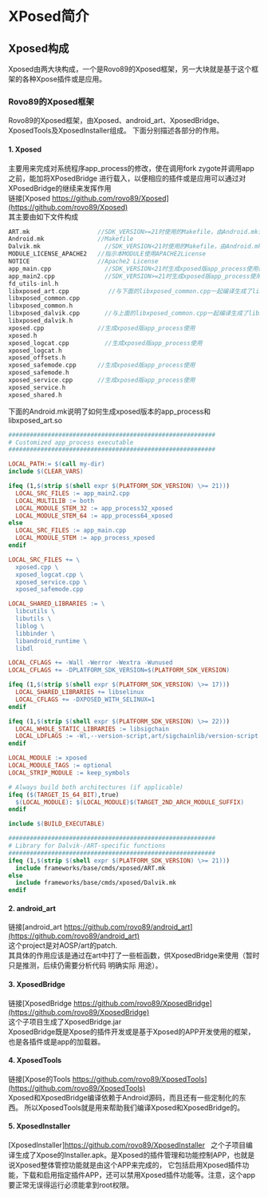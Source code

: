 # XPosed简介
## Xposed构成
Xposed由两大块构成，一个是Rovo89的Xposed框架，另一大块就是基于这个框架的各种Xpose插件或是应用。
### Rovo89的Xposed框架
Rovo89的Xposed框架，由Xposed、android_art、XposedBridge、XposedTools及XposedInstaller组成。
下面分别描述各部分的作用。
#### 1. Xposed  
主要用来完成对系统程序app_process的修改，使在调用fork zygote并调用app之前，能加将XPosedBridge
进行载入，以便相应的插件或是应用可以通过对XPosedBridge的继续来发挥作用  
链接[Xposed https://github.com/rovo89/Xposed](https://github.com/rovo89/Xposed)  
其主要由如下文件构成  
```c
ART.mk	                 //SDK_VERSION>=21时使用的Makefile，由Android.mk调用
Android.mk	             //Makefile
Dalvik.mk	               //SDK_VERSION<21时使用的Makefile，由Android.mk调用
MODULE_LICENSE_APACHE2	 //指示本MODULE使用APACHE2License
NOTICE	                 //Apache2 License
app_main.cpp	           //SDK_VERSION<21时生成xposed版app_process使用的app_main.cpp
app_main2.cpp	           //SDK_VERSION>=21时生成xposed版app_process使用的app_main.cpp
fd_utils-inl.h	         
libxposed_art.cpp           //与下面的libxposed_common.cpp一起编译生成了libxposed_art.so
libxposed_common.cpp	
libxposed_common.h	
libxposed_dalvik.cpp	   //与上面的libxposed_common.cpp一起编译生成了libxposed_dalvik.so
libxposed_dalvik.h	
xposed.cpp	             //生成xposed版app_process使用
xposed.h
xposed_logcat.cpp	       //生成xposed版app_process使用
xposed_logcat.h
xposed_offsets.h
xposed_safemode.cpp	     //生成xposed版app_process使用
xposed_safemode.h
xposed_service.cpp	     //生成xposed版app_process使用
xposed_service.h
xposed_shared.h  
```

下面的Android.mk说明了如何生成xposed版本的app_process和libxposed_art.so  
```Makefile  
##########################################################
# Customized app_process executable
##########################################################

LOCAL_PATH:= $(call my-dir)
include $(CLEAR_VARS)

ifeq (1,$(strip $(shell expr $(PLATFORM_SDK_VERSION) \>= 21)))
  LOCAL_SRC_FILES := app_main2.cpp
  LOCAL_MULTILIB := both
  LOCAL_MODULE_STEM_32 := app_process32_xposed
  LOCAL_MODULE_STEM_64 := app_process64_xposed
else
  LOCAL_SRC_FILES := app_main.cpp
  LOCAL_MODULE_STEM := app_process_xposed
endif

LOCAL_SRC_FILES += \
  xposed.cpp \
  xposed_logcat.cpp \
  xposed_service.cpp \
  xposed_safemode.cpp

LOCAL_SHARED_LIBRARIES := \
  libcutils \
  libutils \
  liblog \
  libbinder \
  libandroid_runtime \
  libdl

LOCAL_CFLAGS += -Wall -Werror -Wextra -Wunused
LOCAL_CFLAGS += -DPLATFORM_SDK_VERSION=$(PLATFORM_SDK_VERSION)

ifeq (1,$(strip $(shell expr $(PLATFORM_SDK_VERSION) \>= 17)))
  LOCAL_SHARED_LIBRARIES += libselinux
  LOCAL_CFLAGS += -DXPOSED_WITH_SELINUX=1
endif

ifeq (1,$(strip $(shell expr $(PLATFORM_SDK_VERSION) \>= 22)))
  LOCAL_WHOLE_STATIC_LIBRARIES := libsigchain
  LOCAL_LDFLAGS := -Wl,--version-script,art/sigchainlib/version-script.txt -Wl,--export-dynamic
endif

LOCAL_MODULE := xposed
LOCAL_MODULE_TAGS := optional
LOCAL_STRIP_MODULE := keep_symbols

# Always build both architectures (if applicable)
ifeq ($(TARGET_IS_64_BIT),true)
  $(LOCAL_MODULE): $(LOCAL_MODULE)$(TARGET_2ND_ARCH_MODULE_SUFFIX)
endif

include $(BUILD_EXECUTABLE)

##########################################################
# Library for Dalvik-/ART-specific functions
##########################################################
ifeq (1,$(strip $(shell expr $(PLATFORM_SDK_VERSION) \>= 21)))
  include frameworks/base/cmds/xposed/ART.mk
else
  include frameworks/base/cmds/xposed/Dalvik.mk
endif
```

#### 2. android_art  
链接[android_art https://github.com/rovo89/android_art](https://github.com/rovo89/android_art)  
这个project是对AOSP/art的patch.  
其具体的作用应该是通过在art中打了一些桩函数，供XposedBridge来使用（暂时只是推测，后续仍需要分析代码
明确实际 用途）。
#### 3. XposedBridge
链接[XposedBridge https://github.com/rovo89/XposedBridge](https://github.com/rovo89/XposedBridge)  
这个子项目生成了XposedBridge.jar  
XposedBridge既是Xpose的插件开发或是基于Xposed的APP开发使用的框架，也是各插件或是app的加载器。  
#### 4. XposedTools  
链接[Xpose的Tools https://github.com/rovo89/XposedTools](https://github.com/rovo89/XposedTools)  
Xposed和XposedBridge编译依赖于Android源码，而且还有一些定制化的东西。
所以XposedTools就是用来帮助我们编译Xposed和XposedBridge的。  
#### 5. XposedInstaller
[XposedInstaller]https://github.com/rovo89/XposedInstaller  
之个子项目编译生成了Xpose的Installer.apk。是Xposed的插件管理和功能控制APP，也就是说Xposed整体管控功能就是由这个APP来完成的，
它包括启用Xposed插件功能，下载和启用指定插件APP，还可以禁用Xposed插件功能等。注意，这个app要正常无误得运行必须能拿到root权限。
